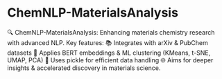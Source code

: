 # ChemNLP-MaterialsAnalysis
🔍 ChemNLP-MaterialsAnalysis: Enhancing materials chemistry research with advanced NLP. Key features:  📚 Integrates with arXiv &amp; PubChem datasets 🤖 Applies BERT embeddings &amp; ML clustering (KMeans, t-SNE, UMAP, PCA) 🔄 Uses pickle for efficient data handling 🌐 Aims for deeper insights &amp; accelerated discovery in materials science.
